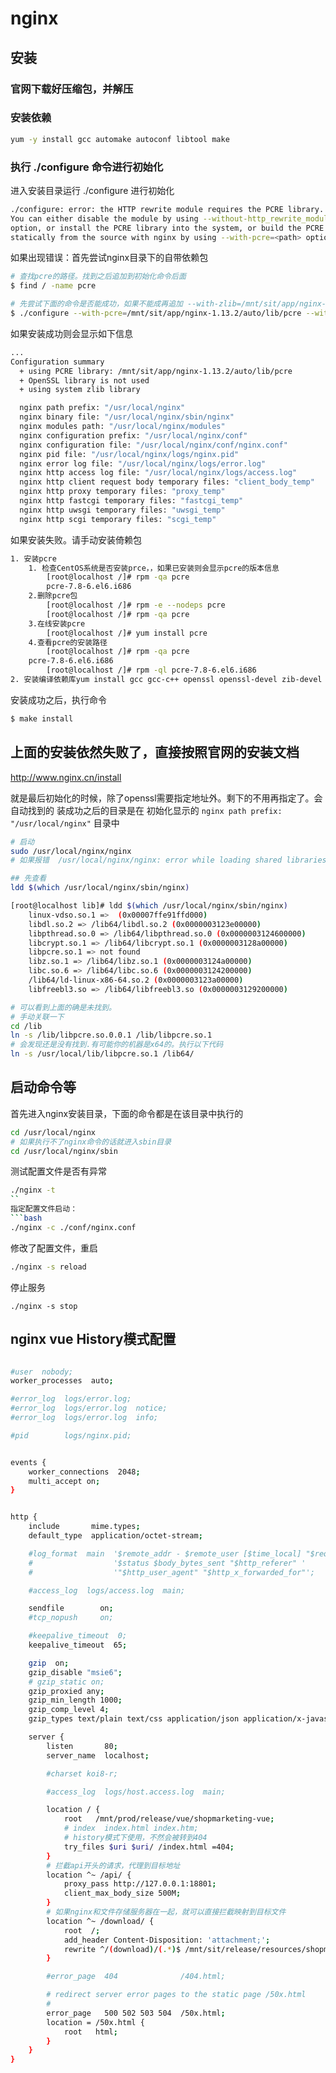 # nginx 

## 安装

### 官网下载好压缩包，并解压

### 安装依赖
```bash
yum -y install gcc automake autoconf libtool make
```

### 执行 ./configure 命令进行初始化
进入安装目录运行  ./configure  进行初始化
```bash
./configure: error: the HTTP rewrite module requires the PCRE library.
You can either disable the module by using --without-http_rewrite_module
option, or install the PCRE library into the system, or build the PCRE library
statically from the source with nginx by using --with-pcre=<path> option.
```
如果出现错误：首先尝试nginx目录下的自带依赖包
```bash
# 查找pcre的路径。找到之后追加到初始化命令后面
$ find / -name pcre  

# 先尝试下面的命令是否能成功，如果不能成再追加 --with-zlib=/mnt/sit/app/nginx-1.13.2/auto/lib/zlib
$ ./configure --with-pcre=/mnt/sit/app/nginx-1.13.2/auto/lib/pcre --with-zlib=/mnt/sit/app/nginx-1.13.2/auto/lib/zlib --with-openssl=/mnt/sit/app/nginx-1.13.2/auto/lib/openssl


```

如果安装成功则会显示如下信息
```bash
...
Configuration summary
  + using PCRE library: /mnt/sit/app/nginx-1.13.2/auto/lib/pcre
  + OpenSSL library is not used
  + using system zlib library

  nginx path prefix: "/usr/local/nginx"
  nginx binary file: "/usr/local/nginx/sbin/nginx"
  nginx modules path: "/usr/local/nginx/modules"
  nginx configuration prefix: "/usr/local/nginx/conf"
  nginx configuration file: "/usr/local/nginx/conf/nginx.conf"
  nginx pid file: "/usr/local/nginx/logs/nginx.pid"
  nginx error log file: "/usr/local/nginx/logs/error.log"
  nginx http access log file: "/usr/local/nginx/logs/access.log"
  nginx http client request body temporary files: "client_body_temp"
  nginx http proxy temporary files: "proxy_temp"
  nginx http fastcgi temporary files: "fastcgi_temp"
  nginx http uwsgi temporary files: "uwsgi_temp"
  nginx http scgi temporary files: "scgi_temp"

```
如果安装失败。请手动安装倚赖包
```bash
1. 安装pcre
    1. 检查CentOS系统是否安装prce，，如果已安装则会显示pcre的版本信息
        [root@localhost /]# rpm -qa pcre
        pcre-7.8-6.el6.i686
    2.删除pcre包
        [root@localhost /]# rpm -e --nodeps pcre
        [root@localhost /]# rpm -qa pcre
    3.在线安装pcre
        [root@localhost /]# yum install pcre
    4.查看pcre的安装路径
        [root@localhost /]# rpm -qa pcre
    pcre-7.8-6.el6.i686
        [root@localhost /]# rpm -ql pcre-7.8-6.el6.i686
2. 安装编译依赖库yum install gcc gcc-c++ openssl openssl-devel zib-devel zib 	
```

安装成功之后，执行命令
```bash
$ make install
```

## 上面的安装依然失败了，直接按照官网的安装文档
http://www.nginx.cn/install

就是最后初始化的时候，除了openssl需要指定地址外。剩下的不用再指定了。会自动找到的
装成功之后的目录是在 初始化显示的 `nginx path prefix: "/usr/local/nginx"` 目录中


```bash
# 启动
sudo /usr/local/nginx/nginx
# 如果报错  /usr/local/nginx/nginx: error while loading shared libraries: libpcre.so.1: cannot open shared object file: No such file or directory

## 先查看
ldd $(which /usr/local/nginx/sbin/nginx)

[root@localhost lib]# ldd $(which /usr/local/nginx/sbin/nginx)
	linux-vdso.so.1 =>  (0x00007ffe91ffd000)
	libdl.so.2 => /lib64/libdl.so.2 (0x0000003123e00000)
	libpthread.so.0 => /lib64/libpthread.so.0 (0x0000003124600000)
	libcrypt.so.1 => /lib64/libcrypt.so.1 (0x0000003128a00000)
	libpcre.so.1 => not found
	libz.so.1 => /lib64/libz.so.1 (0x0000003124a00000)
	libc.so.6 => /lib64/libc.so.6 (0x0000003124200000)
	/lib64/ld-linux-x86-64.so.2 (0x0000003123a00000)
	libfreebl3.so => /lib64/libfreebl3.so (0x0000003129200000)

# 可以看到上面的确是未找到。
# 手动关联一下
cd /lib
ln -s /lib/libpcre.so.0.0.1 /lib/libpcre.so.1
# 会发现还是没有找到.有可能你的机器是x64的。执行以下代码
ln -s /usr/local/lib/libpcre.so.1 /lib64/
```

## 启动命令等
首先进入nginx安装目录，下面的命令都是在该目录中执行的
```bash
cd /usr/local/nginx
# 如果执行不了nginx命令的话就进入sbin目录
cd /usr/local/nginx/sbin
```
测试配置文件是否有异常
```bash
./nginx -t
``
指定配置文件启动：
```bash
./nginx -c ./conf/nginx.conf
```
修改了配置文件，重启
```bash
./nginx -s reload
```
停止服务
```
./nginx -s stop
```

## nginx vue History模式配置
```bash

#user  nobody;
worker_processes  auto;

#error_log  logs/error.log;
#error_log  logs/error.log  notice;
#error_log  logs/error.log  info;

#pid        logs/nginx.pid;


events {
    worker_connections  2048;
    multi_accept on;
}


http {
    include       mime.types;
    default_type  application/octet-stream;

    #log_format  main  '$remote_addr - $remote_user [$time_local] "$request" '
    #                  '$status $body_bytes_sent "$http_referer" '
    #                  '"$http_user_agent" "$http_x_forwarded_for"';

    #access_log  logs/access.log  main;

    sendfile        on;
    #tcp_nopush     on;

    #keepalive_timeout  0;
    keepalive_timeout  65;

    gzip  on;
    gzip_disable "msie6";
    # gzip_static on; 
    gzip_proxied any;
    gzip_min_length 1000; 
    gzip_comp_level 4; 
    gzip_types text/plain text/css application/json application/x-javascript text/xml application/xml application/xml+rss text/javascript;

    server {
        listen       80;
        server_name  localhost;

        #charset koi8-r;

        #access_log  logs/host.access.log  main;

        location / {
            root   /mnt/prod/release/vue/shopmarketing-vue;
            # index  index.html index.htm;
			# history模式下使用，不然会被转到404
            try_files $uri $uri/ /index.html =404;
        }
		# 拦截api开头的请求，代理到目标地址
		location ^~ /api/ {
            proxy_pass http://127.0.0.1:18801;
			client_max_body_size 500M;
        }
		# 如果nginx和文件存储服务器在一起，就可以直接拦截映射到目标文件
        location ^~ /download/ {
            root  /;
			add_header Content-Disposition: 'attachment;';
            rewrite ^/(download)/(.*)$ /mnt/sit/release/resources/shopmarketing/$2 break;
        }

        #error_page  404              /404.html;

        # redirect server error pages to the static page /50x.html
        #
        error_page   500 502 503 504  /50x.html;
        location = /50x.html {
            root   html;
        }
    }
}

```

